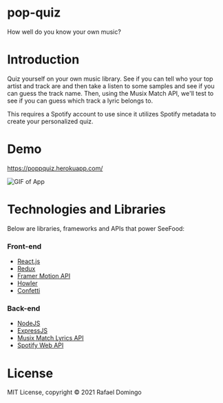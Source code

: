 # pop-quiz
How well do you know your own music?

# Introduction
Quiz yourself on your own music library. See if you can tell who your top artist and track are and then take a listen to some samples and see if you can guess the track name. Then, using the Musix Match API, we'll test to see if you can guess which track a lyric belongs to. 

This requires a Spotify account to use since it utilizes Spotify metadata to create your personalized quiz. 

# Demo
https://poppquiz.herokuapp.com/

![GIF of App](https://github.com/rafael-domingo/pop-quiz/blob/be7bd36d4227e7c5e0259288f430ad431e532de2/popquiz.gif)

# Technologies and Libraries 
Below are libraries, frameworks and APIs that power SeeFood:

### Front-end
* [React.js](https://github.com/facebook/react)
* [Redux](https://redux-toolkit.js.org/)
* [Framer Motion API](https://www.framer.com/api/motion/)
* [Howler](https://github.com/thangngoc89/react-howler#readme)
* [Confetti](https://github.com/daniel-lundin/react-dom-confetti)

### Back-end
* [NodeJS](https://nodejs.org/en/)
* [ExpressJS](https://expressjs.com/)
* [Musix Match Lyrics API](https://developer.musixmatch.com/)
* [Spotify Web API](https://developer.spotify.com/)

# License
MIT License, copyright &copy; 2021 Rafael Domingo